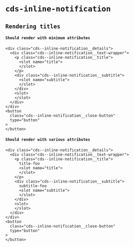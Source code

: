 # `cds-inline-notification`

## `Rendering titles`

#### `Should render with minimum attributes`

```
<div class="cds--inline-notification__details">
  <div class="cds--inline-notification__text-wrapper">
    <p class="cds--inline-notification__title">
      <slot name="title">
      </slot>
    </p>
    <div class="cds--inline-notification__subtitle">
      <slot name="subtitle">
      </slot>
    </div>
    <slot>
    </slot>
  </div>
</div>
<button
  class="cds--inline-notification__close-button"
  type="button"
>
</button>

```

#### `Should render with various attributes`

```
<div class="cds--inline-notification__details">
  <div class="cds--inline-notification__text-wrapper">
    <p class="cds--inline-notification__title">
      title-foo
      <slot name="title">
      </slot>
    </p>
    <div class="cds--inline-notification__subtitle">
      subtitle-foo
      <slot name="subtitle">
      </slot>
    </div>
    <slot>
    </slot>
  </div>
</div>
<button
  class="cds--inline-notification__close-button"
  type="button"
>
</button>

```
